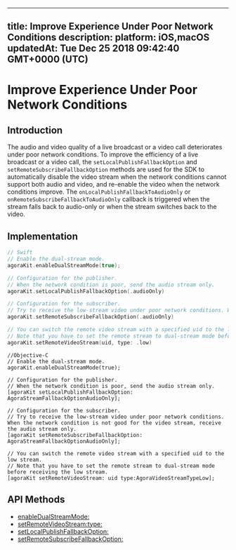 
---
title: Improve Experience Under Poor Network Conditions
description: 
platform: iOS,macOS
updatedAt: Tue Dec 25 2018 09:42:40 GMT+0000 (UTC)
---
# Improve Experience Under Poor Network Conditions
## Introduction

The audio and video quality of a live broadcast or a video call deteriorates under poor network conditions. To improve the efficiency of a live broadcast or a video call, the `setLocalPublishFallbackOption` and `setRemoteSubscribeFallbackOption` methods are used for the SDK to automatically disable the video stream when the network conditions cannot support both audio and video, and re-enable the video when the network conditions improve. The `onLocalPublishFallbackToAudioOnly` or `onRemoteSubscribeFallbackToAudioOnly` callback is triggered when the stream falls back to audio-only or when the stream switches back to the video.

## Implementation


```swift
// Swift
// Enable the dual-stream mode.
agoraKit.enableDualStreamMode(true);

// Configuration for the publisher.
// When the network condition is poor, send the audio stream only. 
agoraKit.setLocalPublishFallbackOption(.audioOnly)

// Configuration for the subscriber.
// Try to receive the low-stream video under poor network conditions. When the network condition is not good for the video stream, receive the audio stream only. 
agoraKit.setRemoteSubscribeFallbackOption(.audioOnly)

// You can switch the remote video stream with a specified uid to the low stream. 
// Note that you have to set the remote stream to dual-stream mode before receiving the low stream. 
agoraKit.setRemoteVideoStream(uid, type: .low)
```

```oc
//Objective-C
// Enable the dual-stream mode.
agoraKit.enableDualStreamMode(true);

// Configuration for the publisher.
// When the network condition is poor, send the audio stream only. 
[agoraKit setLocalPublishFallbackOption: AgoraStreamFallbackOptionAudioOnly];

// Configuration for the subscriber.
// Try to receive the low-stream video under poor network conditions. When the network condition is not good for the video stream, receive the audio stream only. 
[agoraKit setRemoteSubscribeFallbackOption: AgoraStreamFallbackOptionAudioOnly];

// You can switch the remote video stream with a specified uid to the low stream. 
// Note that you have to set the remote stream to dual-stream mode before receiving the low stream. 
[agoraKit setRemoteVideoStream: uid type:AgoraVideoStreamTypeLow];
```

## API Methods

- [enableDualStreamMode:](https://docs.agora.io/en/Video/API%20Reference/oc/Classes/AgoraRtcEngineKit.html#//api/name/enableDualStreamMode:)
- [setRemoteVideoStream:type:](https://docs.agora.io/en/Video/API%20Reference/oc/Classes/AgoraRtcEngineKit.html#//api/name/setRemoteVideoStream:type:)
- [setLocalPublishFallbackOption:](https://docs.agora.io/en/Video/API%20Reference/oc/Classes/AgoraRtcEngineKit.html#//api/name/setLocalPublishFallbackOption:)
- [setRemoteSubscribeFallbackOption:](https://docs.agora.io/en/Video/API%20Reference/oc/Classes/AgoraRtcEngineKit.html#//api/name/setRemoteSubscribeFallbackOption:)


